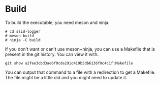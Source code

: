 # Build

To build the executable, you need meson and ninja.

    # cd ssid-logger
    # meson build
    # ninja -C build

If you don't want or can't use meson+ninja, you can use a Makefile that is present in the git history.
You can view it with:

    git show a2fee3cbd3ae6f9cde291c419b5db6136f0c4c1f:Makefile

You can output that command to a file with a redirection to get a Makefile. The file might be a little old and you might need to update it.
